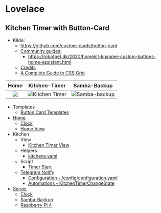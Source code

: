 # Lovelace

## Kitchen Timer with Button-Card

* Kilde: 
  * https://github.com/custom-cards/button-card
  * [Community guides:](https://github.com/custom-cards/button-card#community-guides)
    * https://robotnet.dk/2020/homekit-knapper-custom-buttons-home-assistant.html
  * [Credits](https://github.com/custom-cards/button-card#credits)
  * [A Complete Guide to CSS Grid](https://css-tricks.com/snippets/css/complete-guide-grid/) 

|Home|Kitchen-Timer|Samba-Backup|
| :---: | :---: | :---: |
|![](./button-card/images/Sk%C3%A6rmbillede%20fra%202023-01-02%2023-51-28.png)  |![Kitchen Timer](./button-card/images/Sk%C3%A6rmbillede%20fra%202022-12-29%2023-31-09.png)|![Samba-backup](./button-card/images/Sk%C3%A6rmbillede%20fra%202023-01-02%2022-51-39.png)|

* Templates
  * [Button Card Templates](./button-card/ButtonCardTemplates.md)
* [Home](./button-card/Home.md)
  * [Clock](./button-card/Home.md#clock)
  * [Home View](./button-card/Home.md#light)
* Kitchen
  * View
    * [Kitchen Timer View](./button-card/KitchenTimerview.md)
  * Helpers
    * [kitchens.yaml](./button-card/KitchensTimerYaml.md)
  * Script
    * [Timer Start](./button-card/KitchenTimerStart.md)
  * [Telegram Notify](./button-card/KitchenTelegramNotify.md)
    * [Configuration - /config/configuration.yaml](./button-card/KitchenTelegramNotify.md#configuration)
    * [Automations - KitchenTimerChangeState](./button-card/KitchenTelegramNotify.md#automations)
* [Server](./button-card/ServerSambaBackup.md#server)
  * [Clock](./button-card/ServerSambaBackup.md#clock)
  * [Samba-Backup](./button-card/ServerSambaBackup.md#samba-backup)
  * [Raspberry Pi 4](./button-card/ServerSambaBackup.md#raspberry-pi-4)
